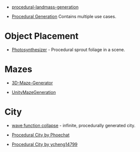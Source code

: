 

* [procedural-landmass-generation](https://github.com/benjohns1/procedural-landmass-generation)

* [Procedural Generation](https://github.com/AlexSerodio/procedural-generation-unity) Contains multiple use cases.
# Object Placement
* [Photosynthesizer](https://github.com/alexismorin/Photosynthesizer) - Procedural sprout foliage in a scene.
# Mazes

* [3D-Maze-Generator](https://github.com/FergusLeah/3D-Maze-Generator)

* [UnityMazeGeneration](https://github.com/thederpykleptic/UnityMazeGeneration)

# City


* [wave function collapse](https://github.com/marian42/wavefunctioncollapse) - infinite, procedurally generated city.

* [Procedural City by Phoechat](https://github.com/pboechat/ProceduralCity)

* [Procedural City by ycheng14799](https://github.com/ycheng14799/proceduralCity)
